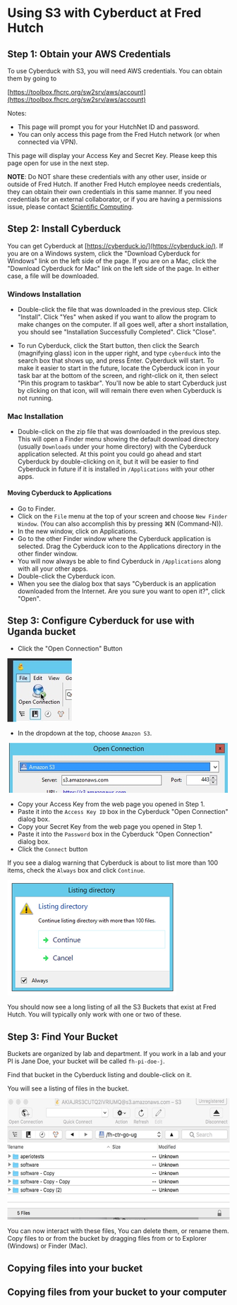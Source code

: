 # Using S3 with Cyberduct at Fred Hutch

## Step 1: Obtain your AWS Credentials

To use Cyberduck with S3, you will need AWS credentials. You can obtain them by going to 

[https://toolbox.fhcrc.org/sw2srv/aws/account](https://toolbox.fhcrc.org/sw2srv/aws/account)

Notes:

* This page will prompt you for your HutchNet ID and password.
* You can only access this page from the Fred Hutch network (or when connected via VPN). 

This page will display your Access Key and Secret Key. Please keep this page open for use in the next step.

**NOTE**: Do NOT share these credentials with any other user, inside or outside of Fred Hutch. If another Fred Hutch
employee needs credentials, they can obtain their own credentials in this same manner. If you need credentials for an 
external collaborator, or if you are having a permissions issue, 
please contact [Scientific Computing](https://centernet.fredhutch.org/cn/u/center-it/cio/scicomp.html).

## Step 2: Install Cyberduck

You can get Cyberduck at [https://cyberduck.io/](https://cyberduck.io/). 
If you are on a Windows system, click the "Download Cyberduck for Windows" link on the left side of the page. 
If you are on a Mac, click the "Download Cyberduck for Mac" 
link on the left side of the page. In either case, a file will be downloaded.

### Windows Installation

* Double-click the file that was downloaded in the previous step. Click "Install". 
Click "Yes" when asked if you want to allow the program to make changes on the computer. 
If all goes well, after a short installation, you should see "Installation Successfully Completed". Click "Close". 

* To run Cyberduck, click the Start button, then click the Search (magnifying glass) icon in the upper right, and type `cyberduck` into the search box that shows up, and press Enter. Cyberduck will start. To make it easier to start in the future, locate the Cyberduck icon in your task bar at the bottom of the screen, and right-click on it, then select "Pin this program to taskbar". You'll now be able to start Cyberduck just by clicking on that icon, will will remain there even when Cyberduck is not running.

### Mac Installation

* Double-click on the zip file that was downloaded in the previous step. This will open a Finder menu showing the default download directory (usually `Downloads` under your home directory) with the Cyberduck application selected. At this point you could go ahead and start Cyberduck by double-clicking on it, but it will be easier to find Cyberduck in future if it is installed in `/Applications` with your other apps. 

#### Moving Cyberduck to Applications

* Go to Finder.
* Click on the `File` menu at the top of your screen and choose `New Finder Window`. (You can also accomplish this by pressing ⌘N (Command-N)).
* In the new window, click on Applications.
* Go to the other Finder window where the Cyberduck application is selected. Drag the Cyberduck icon to the Applications directory in the other finder window.
* You will now always be able to find Cyberduck in `/Applications` along with all your other apps.
* Double-click the Cyberduck icon.
* When you see the dialog box that says "Cyberduck is an application downloaded from the Internet. Are you sure you want to open it?", click "Open". 

## Step 3: Configure Cyberduck for use with Uganda bucket

* Click the "Open Connection" Button

![OpenConnection](OpenConnection.jpg)

* In the dropdown at the top, choose `Amazon S3`.

![AmazonS3](AmazonS3.jpg)

* Copy your Access Key from the web page you opened in Step 1.
* Paste it into the `Access Key ID` box in the Cyberduck "Open Connection" dialog box.
* Copy your Secret Key from the web page you opened in Step 1.
* Paste it into the `Password` box in the Cyberduck "Open Connection" dialog box.
* Click the `Connect` button

If you see a dialog warning that Cyberduck is about to list more than 100 items, check the `Always` box and click `Continue`.

<img border=0 width="383" height="262" src="ListingDirectory.jpg"></image>

You should now see a long listing of all the S3 Buckets that exist at Fred Hutch. 
You will typically only work with one or two of these.


## Step 3: Find Your Bucket

Buckets are organized by lab and department. If you work in a lab and your PI is Jane Doe, your bucket will be called
`fh-pi-doe-j`. 

Find that bucket in the Cyberduck listing and double-click on it.

You will see a listing of files in the bucket. 

<img border="0" width="594" height="275" src="FileDisplay.jpg"></image>

You can now interact with these files, You can delete them, or rename them. Copy files to or from the bucket by dragging
files from or to Explorer (Windows) or Finder (Mac).

## Copying files into your bucket

## Copying files from your bucket to your computer



